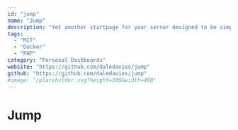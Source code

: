 ```yaml
---
id: "jump"
name: "Jump"
description: "Yet another startpage for your server designed to be simple, stylish, fast and secure."
tags:
  - "MIT"
  - "Docker"
  - "PHP"
category: "Personal Dashboards"
website: "https://github.com/daledavies/jump"
github: "https://github.com/daledavies/jump"
#image: "/placeholder.svg?height=300&width=400"
---
```


# Jump
